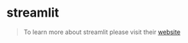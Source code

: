 # streamlit
> To learn more about streamlit please visit their [website](https://www.streamlit.io/)
